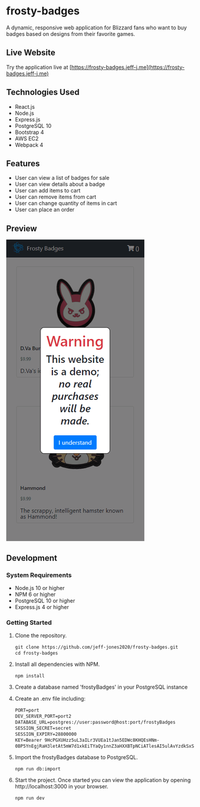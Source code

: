 # frosty-badges
A dynamic, responsive web application for Blizzard fans who want to buy badges based on designs from their favorite games.

## Live Website
Try the application live at [https://frosty-badges.jeff-j.me](https://frosty-badges.jeff-j.me)

## Technologies Used
- React.js
- Node.js
- Express.js
- PostgreSQL 10
- Bootstrap 4
- AWS EC2
- Webpack 4

## Features
- User can view a list of badges for sale
- User can view details about a badge
- User can add items to cart
- User can remove items from cart
- User can change quantity of items in cart
- User can place an order

## Preview
![Frosty Badges](frosty-badges.gif)

## Development

### System Requirements
- Node.js 10 or higher
- NPM 6 or higher
- PostgreSQL 10 or higher
- Express.js 4 or higher

### Getting Started
1. Clone the repository.

    ```shell
    git clone https://github.com/jeff-jones2020/frosty-badges.git
    cd frosty-badges
    ```

2. Install all dependencies with NPM.

    ```shell
    npm install
    ```

3. Create a database named 'frostyBadges' in your PostgreSQL instance

4. Create an .env file including:

    ```
    PORT=port
    DEV_SERVER_PORT=port2
    DATABASE_URL=postgres://user:password@host:port/frostyBadges
    SESSION_SECRET=secret
    SESSION_EXPIRY=28800000
    KEY=Bearer 9HcPGXUHzz5uL3aILr3VUEa1tJan5EDWc8KHQEsHNm-0BP5YnEgjRaH3letAt5mW7d1xkEiTYaQy1nnZ3aHXXBTpNCiATlesAI5ulAvYzdkSxSFv_iilb2Jnhr1rXnYx
    ```

5. Import the frostyBadges database to PostgreSQL.

    ```shell
    npm run db:import
    ```

7. Start the project. Once started you can view the application by opening http://localhost:3000 in your browser.

    ```shell
    npm run dev
    ```
